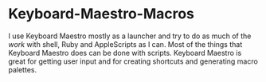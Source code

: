 Keyboard-Maestro-Macros
=======================

I use Keyboard Maestro mostly as a launcher and try to do as much of the *work* with shell, Ruby and AppleScripts as I can. Most of the things that Keyboard Maestro does can be done with scripts. Keyboard Maestro is great for getting user input and for creating shortcuts and generating macro palettes.